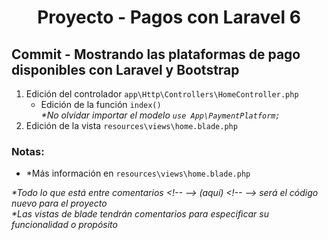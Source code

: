 
  <!-- Title -->
  <h1 align="center">Proyecto - Pagos con Laravel 6</h1>
  <!-- End Title -->

  <!-- Commit name -->
  <h2>Commit - <strong>Mostrando las plataformas de pago disponibles con Laravel y Bootstrap</strong></h2>
  <!-- End Commit name -->
  
  <!-- Commit instructions -->
  <ol>
   <li>
    Edición del controlador <code>app\Http\Controllers\HomeController.php</code>
    <ul>
      <li>
        Edición de la función <code>index()</code>
        <br>
        <em>*No olvidar importar el modelo <code>use App\PaymentPlatform;</code></em>
      </li>
    </ul>
   </li>
   <li>Edición de la vista <code>resources\views\home.blade.php</code></li>
  </ol>
  <!-- End Commit instructions -->
  
  <!-- Notes -->
  <h3>Notas:</h3>

  <ul>
    <li>*Más información en <code>resources\views\home.blade.php</code></li>
  </ul>
    
  <em>
    *Todo lo que está entre comentarios
    &lt;!-- --&gt; (aquí) &lt;!-- --&gt;
    será el código nuevo para el proyecto
  </em>
  <br>
  <em>
    *Las vistas de blade tendrán comentarios para especificar su funcionalidad o propósito
  </em>
  <!-- End notes -->